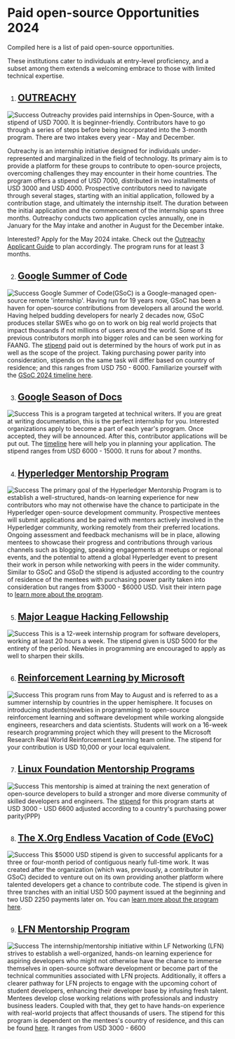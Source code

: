 # Paid open-source Opportunities 2024

Compiled here is a list of paid open-source opportunities.


These institutions cater to individuals at entry-level proficiency, and a subset among them extends a welcoming embrace to those with limited technical expertise.

1. ## [OUTREACHY](https://www.outreachy.org/)

![Success](/media/Screenshot%20from%202024-01-30%2021-16-25.png)
Outreachy provides paid internships in Open-Source, with a stipend of USD 7000. It is beginner-friendly. 
Contributors have to go through a series of steps before being incorporated into the 3-month program. 
There are two intakes every year - May and December.

Outreachy is an internship initiative designed for individuals under-represented and marginalized in the field of technology. Its primary aim is to provide a platform for these groups to contribute to open-source projects, overcoming challenges they may encounter in their home countries. The program offers a stipend of USD 7000, distributed in two installments of USD 3000 and USD 4000. Prospective contributors need to navigate through several stages, starting with an initial application, followed by a contribution stage, and ultimately the internship itself. The duration between the initial application and the commencement of the internship spans three months. Outreachy conducts two application cycles annually, one in January for the May intake and another in August for the December intake.

Interested? Apply for the May 2024 intake. Check out the [Outreachy Applicant Guide](https://www.outreachy.org/docs/applicant/) to plan accordingly. The program runs for at least 3 months.

2. ## [Google Summer of Code](https://buildyourfuture.withgoogle.com/programs/summer-of-code)

![Success](/media/Screenshot%20from%202024-01-30%2021-18-01.png)
Google Summer of Code(GSoC) is a Google-managed open-source remote 'internship'. Having run for 19 years now, GSoC has been a haven for open-source contributions from developers all around the world. Having helped budding developers for nearly 2 decades now, GSoC produces stellar SWEs who go on to work on big real world projects that impact thousands if not millions of users around the world. Some of its previous contributors morph into bigger roles and can be seen working for FAANG. The [stipend](https://developers.google.com/open-source/gsoc/help/student-stipends) paid out is determined by the hours of work put in as well as the scope of the project. Taking purchasing power parity into consideration, stipends on the same task will differ based on country of residence; and this ranges from USD 750 - 6000. Familiarize yourself with the [GSoC 2024 timeline here](https://developers.google.com/open-source/gsoc/timeline). 

3. ## [Google Season of Docs](https://developers.google.com/season-of-docs/docs/get-started)

![Success](/media/Screenshot%20from%202024-01-30%2021-18-31.png)
This is a program targeted at technical writers. If you are great at writing documentation, this is the perfect internship for you. Interested organizations apply to become a part of each year's program. Once accepted, they will be announced. After this, contributor applications will be put out. The [timeline](https://developers.google.com/season-of-docs/docs/timeline) here will help you in planning your application. The stipend ranges from USD 6000 - 15000. It runs for about 7 months.

4. ## [Hyperledger Mentorship Program](https://wiki.hyperledger.org/display/INTERN)

![Success](/media/Screenshot%20from%202024-01-30%2021-19-21.png)
The primary goal of the Hyperledger Mentorship Program is to establish a well-structured, hands-on learning experience for new contributors who may not otherwise have the chance to participate in the Hyperledger open-source development community. Prospective mentees will submit applications and be paired with mentors actively involved in the Hyperledger community, working remotely from their preferred locations. Ongoing assessment and feedback mechanisms will be in place, allowing mentees to showcase their progress and contributions through various channels such as blogging, speaking engagements at meetups or regional events, and the potential to attend a global Hyperledger event to present their work in person while networking with peers in the wider community. Similar to GSoC and GSoD the stipend is adjusted according to the country of residence of the mentees with purchasing power parity taken into consideration but ranges from $3000 - $6000 USD. Visit their intern page to [learn more about the program](https://wiki.hyperledger.org/display/INTERN).


5. ## [Major League Hacking Fellowship](https://fellowship.mlh.io/programs/open-source)

![Success](/media/Screenshot%20from%202024-01-08%2010-01-01.png)
This is a 12-week internship program for software developers, working at least 20 hours a week. The stipend given is USD 5000 for the entirety of the period. Newbies in programming are encouraged to apply as well to sharpen their skills.

6. ## [Reinforcement Learning by Microsoft](https://www.microsoft.com/en-us/research/academic-program/rl-open-source-fest/)

![Success](/media/Screenshot%20from%202024-01-30%2021-20-14.png)
This program runs from May to August and is referred to as a summer internship by countries in the upper hemisphere. It focuses on introducing students(newbies in programming) to open-source reinforcement learning and software development while working alongside engineers, researchers and data scientists. Students will work on a 16-week research programming project which they will present to the Microsoft Research Real World Reinforcement Learning team online. The stipend for your contribution is USD 10,000 or your local equivalent. 

7. ## [Linux Foundation Mentorship Programs](https://lfx.linuxfoundation.org/tools/mentorship/)

![Success](/media/Screenshot%20from%202024-01-30%2021-20-48.png)
This mentorship is aimed at training the next generation of open-source developers to build a stronger and more diverse community of skilled developers and engineers. The [stipend](https://docs.linuxfoundation.org/lfx/mentorship/mentee-stipends) for this program starts at USD 3000 - USD 6600 adjusted according to a country's purchasing power parity(PPP)

8. ## [The X.Org Endless Vacation of Code (EVoC)](https://www.x.org/wiki/XorgEVoC/)

![Success](/media/Screenshot%20from%202024-01-30%2021-21-22.png)
This $5000 USD stipend is given to successful applicants for a three or four-month period of contiguous nearly full-time work. It was created after the organization (which was, previously, a contributor in GSoC) decided to venture out on its own providing another platform where talented developers get a chance to contribute code. 
The stipend is given in three tranches with an initial USD 500 payment issued at the beginning and two USD 2250  payments later on. You can [learn more about the program here](https://www.x.org/wiki/XorgEVoC/).

9. ## [LFN Mentorship Program](https://wiki.lfnetworking.org/display/LN/LFN+Mentorship+Program)

![Success](/media/Screenshot%20from%202024-01-30%2021-43-48.png)
The internship/mentorship initiative within LF Networking (LFN) strives to establish a well-organized, hands-on learning experience for aspiring developers who might not otherwise have the chance to immerse themselves in open-source software development or become part of the technical communities associated with LFN projects. Additionally, it offers a clearer pathway for LFN projects to engage with the upcoming cohort of student developers, enhancing their developer base by infusing fresh talent. Mentees develop close working relations with professionals and industry business leaders. Coupled with that, they get to have hands-on experience with real-world projects that affect thousands of users. The stipend for this program is dependent on the mentees's country of residence, and this can be found [here](https://docs.linuxfoundation.org/lfx/mentorship/mentee-stipends/total-stipend-amount). It ranges from USD 3000 - 6600